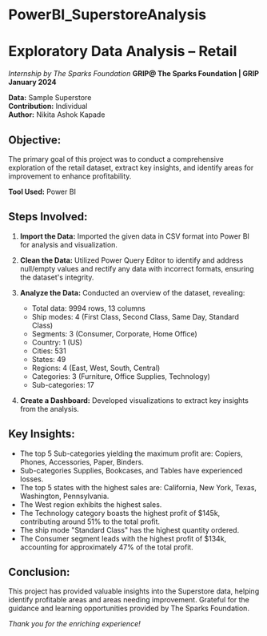 # PowerBI_SuperstoreAnalysis

# Exploratory Data Analysis – Retail
*Internship by The Sparks Foundation*
**GRIP@ The Sparks Foundation | GRIP January 2024**

**Data:** Sample Superstore  
**Contribution:** Individual  
**Author:** Nikita Ashok Kapade

## Objective:
The primary goal of this project was to conduct a comprehensive exploration of the retail dataset, extract key insights, and identify areas for improvement to enhance profitability.

**Tool Used:** Power BI

## Steps Involved:

1. **Import the Data:**
   Imported the given data in CSV format into Power BI for analysis and visualization.

2. **Clean the Data:**
   Utilized Power Query Editor to identify and address null/empty values and rectify any data with incorrect formats, ensuring the dataset's integrity.

3. **Analyze the Data:**
   Conducted an overview of the dataset, revealing:
   - Total data: 9994 rows, 13 columns
   - Ship modes: 4 (First Class, Second Class, Same Day, Standard Class)
   - Segments: 3 (Consumer, Corporate, Home Office)
   - Country: 1 (US)
   - Cities: 531
   - States: 49
   - Regions: 4 (East, West, South, Central)
   - Categories: 3 (Furniture, Office Supplies, Technology)
   - Sub-categories: 17

4. **Create a Dashboard:**
   Developed visualizations to extract key insights from the analysis.

## Key Insights:

- The top 5 Sub-categories yielding the maximum profit are: Copiers, Phones, Accessories, Paper, Binders.
- Sub-categories Supplies, Bookcases, and Tables have experienced losses.
- The top 5 states with the highest sales are: California, New York, Texas, Washington, Pennsylvania.
- The West region exhibits the highest sales.
- The Technology category boasts the highest profit of $145k, contributing around 51% to the total profit.
- The ship mode "Standard Class" has the highest quantity ordered.
- The Consumer segment leads with the highest profit of $134k, accounting for approximately 47% of the total profit.

## Conclusion:
This project has provided valuable insights into the Superstore data, helping identify profitable areas and areas needing improvement. Grateful for the guidance and learning opportunities provided by The Sparks Foundation.

*Thank you for the enriching experience!*
